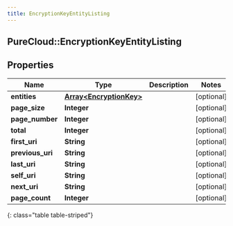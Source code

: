 ```yaml
---
title: EncryptionKeyEntityListing
---
```

## PureCloud::EncryptionKeyEntityListing

## Properties

|Name | Type | Description | Notes|
|------------ | ------------- | ------------- | -------------|
| **entities** | [**Array&lt;EncryptionKey&gt;**](EncryptionKey.html) |  | [optional] |
| **page_size** | **Integer** |  | [optional] |
| **page_number** | **Integer** |  | [optional] |
| **total** | **Integer** |  | [optional] |
| **first_uri** | **String** |  | [optional] |
| **previous_uri** | **String** |  | [optional] |
| **last_uri** | **String** |  | [optional] |
| **self_uri** | **String** |  | [optional] |
| **next_uri** | **String** |  | [optional] |
| **page_count** | **Integer** |  | [optional] |
{: class="table table-striped"}


